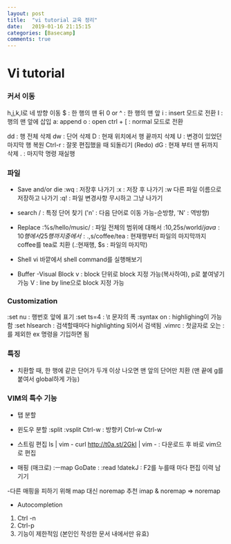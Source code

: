 ```yaml
---
layout: post
title:  "vi tutorial 교육 정리"
date:   2019-01-16 21:15:15
categories: [Basecamp]
comments: true
---
```


# Vi tutorial

### 커서 이동

h,j,k,l로 네 방향 이동
$ : 한 행의 맨 뒤
0 or ^ : 한 행의 맨 앞
i : insert 모드로 전환
I : 행의 맨 앞에 삽입
a: append
o : open
ctrl + [  : normal 모드로 전환

dd : 행 전체 삭제
dw : 단어 삭제
D : 현재 위치에서 행 끝까지 삭제
U : 변경이 있었던 마지막 행 복원
Ctrl-r : 잘못 편집했을 때 되돌리기 (Redo)
dG : 현재 부터 맨 뒤까지 삭제
. : 마지막 명령 재실행

### 파일
* Save and/or die
:wq : 저장후 나가기
:x : 저장 후 나가기
:w <filename> 다른 파일 이름으로 저장하고 나가기
:q! : 파일 변경사항 무시하고 그냥 나가기

* search
/ : 특정 단어 찾기 ('n' : 다음 단어로 이동 가능-순방향, 'N' : 역방향)

* Replace
:%s/hello/music/ : 파일 전체의 범위에 대해서
:10,25s/world$/java : 10행에서 25행까지 중에서
:.,$s/coffee/tea : 현재행부터 파일의 마지막까지 coffee를 tea로 치환 (.:현재행, $s : 파일의 마지막)

* Shell
vi 바깥에서 shell command를 실행해보기

* Buffer
-Visual Block
v : block 단위로 block 지정 가능(복사하여), p로 붙여넣기 가능
V : line by line으로 block 지정 가능

### Customization
:set nu : 행번호 앞에 표기
:set ts=4 : \t 문자의 폭
:syntax on : highlighing이 가능함
:set hlsearch : 검색할때마다 highlighting 되어서 검색됨
.vimrc : 첫글자로 오는 :를 제외한 ex 명령을 기입하면 됨

### 특징
* 치환할 때, 한 행에 같은 단어가 두개 이상 나오면 맨 앞의 단어만 치환 (맨 끝에 g를 붙여서 global하게 가능)


### VIM의 특수 기능
* 탭 분할

* 윈도우 분할
:split
:vsplit
Ctrl-w : 방향키
Ctrl-w Ctrl-w

* 스트림 편집
ls | vim - 
curl http://t0a.st/2GkI | vim - : 다운로드 후 바로 vim으로 편집

* 매핑 (매크로)
:ㅡmap <F2> GoDate : <Esc>:read !date<CR>kJ : F2를 누를때 마다 편집 이력 남기기

-다른 매핑을 피하기 위해 map 대신 noremap 추천
imap & noremap => noremap

* Autocompletion
1. Ctrl -n
2. Ctrl-p
3. 기능이 제한적임
(본인인 작성한 문서 내에서만 유효)
